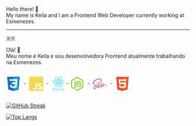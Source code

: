 Hello there! 👋<br>
My name is Keila and I am a Frontend Web Developer currently working at Esmenezes. 
<br>

----
:brazil: 

Olá! 👋<br>
Meu nome é Keila e sou desenvolvedora Frontend atualmente trabalhando na Esmenezes. 



<div style="display: inline-block"><br>
  <img align="center" alt="CSS" height="40" width="40" src="https://raw.githubusercontent.com/devicons/devicon/master/icons/css3/css3-original.svg">
  &nbsp;-&nbsp;
  <img align="center" alt="Js" height="40" width="40" src="https://raw.githubusercontent.com/devicons/devicon/master/icons/javascript/javascript-plain.svg">
    &nbsp;-&nbsp;
  <img align="center" alt="React" height="40" width="40" src="https://github.com/devicons/devicon/blob/master/icons/react/react-original-wordmark.svg">-
  <img align="center" alt="Node" height="40" width="40" src="https://raw.githubusercontent.com/devicons/devicon/master/icons/nodejs/nodejs-original.svg">
    &nbsp;-&nbsp;
  <img align="center" alt="SASS" height="40" width="40" src="https://github.com/devicons/devicon/blob/master/icons/sass/sass-original.svg">
    &nbsp;-&nbsp;
  <img align="center" alt="HTML" height="40" width="40" src="https://raw.githubusercontent.com/devicons/devicon/master/icons/html5/html5-original.svg">
</div><br><br>

[![GitHub Streak](https://github-readme-streak-stats.herokuapp.com/?user=keilamadap&theme=dark)](https://git.io/streak-stats)

[![Top Langs](https://github-readme-stats.vercel.app/api/top-langs/?username=keilamadap&layout=compact&theme=vision-friendly-dark&langs_count=8)](https://github.com/anuraghazra/github-readme-stats)

